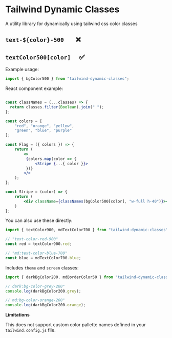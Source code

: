 # Tailwind Dynamic Classes 

A utility library for dynamically using tailwind css color classes

## `text-${color}-500   ` ❌

## `textColor500[color]  ` ✅

Example usage:


```js
import { bgColor500 } from "tailwind-dynamic-classes"; 
```

React component example:

```jsx

const classNames = (...classes) => {
  return classes.filter(Boolean).join(" ");
};

const colors = [
    "red", "orange", "yellow",
    "green", "blue", "purple"
];

const Flag = ({ colors }) => {
    return (
        <> 
         {colors.map(color => {
             <Stripe {...{ color }}>
         })}
        </>
    );
};

const Stripe = (color) => {
    return (
        <div className={classNames(bgColor500[color], "w-full h-40")}></div>
    )
};
```

You can also use these directly:

```jsx
import { textColor900, mdTextColor700 } from "tailwind-dynamic-classes";

// "text-color-red-900"
const red = textColor900.red;

// "md:text-color-blue-700"
const blue = mdTextColor700.blue; 

```

Includes `theme` and `screen` classes:

```jsx 
import { darkBgColor200, mdBorderColor50 } from "tailwind-dynamic-classes";
```

```js
// dark:bg-color-grey-200"
console.log(darkBgColor200.grey);

// md:bg-color-orange-200"
console.log(darkBgColor200.orange);
```


**Limitations**

This does not support custom color pallette names defined in your `tailwind.config.js` file.

